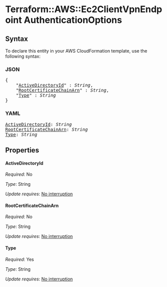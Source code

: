 # Terraform::AWS::Ec2ClientVpnEndpoint AuthenticationOptions

## Syntax

To declare this entity in your AWS CloudFormation template, use the following syntax:

### JSON

<pre>
{
    "<a href="#activedirectoryid" title="ActiveDirectoryId">ActiveDirectoryId</a>" : <i>String</i>,
    "<a href="#rootcertificatechainarn" title="RootCertificateChainArn">RootCertificateChainArn</a>" : <i>String</i>,
    "<a href="#type" title="Type">Type</a>" : <i>String</i>
}
</pre>

### YAML

<pre>
<a href="#activedirectoryid" title="ActiveDirectoryId">ActiveDirectoryId</a>: <i>String</i>
<a href="#rootcertificatechainarn" title="RootCertificateChainArn">RootCertificateChainArn</a>: <i>String</i>
<a href="#type" title="Type">Type</a>: <i>String</i>
</pre>

## Properties

#### ActiveDirectoryId

_Required_: No

_Type_: String

_Update requires_: [No interruption](https://docs.aws.amazon.com/AWSCloudFormation/latest/UserGuide/using-cfn-updating-stacks-update-behaviors.html#update-no-interrupt)

#### RootCertificateChainArn

_Required_: No

_Type_: String

_Update requires_: [No interruption](https://docs.aws.amazon.com/AWSCloudFormation/latest/UserGuide/using-cfn-updating-stacks-update-behaviors.html#update-no-interrupt)

#### Type

_Required_: Yes

_Type_: String

_Update requires_: [No interruption](https://docs.aws.amazon.com/AWSCloudFormation/latest/UserGuide/using-cfn-updating-stacks-update-behaviors.html#update-no-interrupt)

